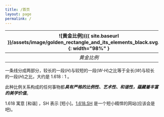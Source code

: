```yaml
---
title: /首页
layout: page
permalink: /
---
```


| ![黄金比例]({{ site.baseurl }}/assets/image/golden_rectangle_and_its_elements_black.svg.png){: width="98%" } |
| :--: |
| *黄金比例* |

一条线分成两部分，较长的一段(*H*)与较短的一段(*W-H*)之比等于全长(*W*)与较长的一段(*H*)之比，大约是 1.618 : 1 。

此种比例关系构成的任何事物都***具有严格的比例性、艺术性、和谐性，蕴藏着丰富的美学价值***。

1.618 寓意 [和谐] ，SH 表示 [短小]。[1.618.SH](HTTPS://1.618.SH) 是一个短小精悍的网站(应该会是吧)。
